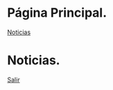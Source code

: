 <!DOCTYPE html>
<html lang="es">
<head>
    <meta charset="UTF-8">
    <meta name="viewport" content="width=device-width, initial-scale=1.0">
    <title>Página Principal</title>
</head>
<body>
    <h1>Página Principal.</h1>
    <a href="pagina_secundaria.html">Noticias</a>
</body>
</html>

<!DOCTYPE html>
<html lang="es">
<head>
    <meta charset="UTF-8">
    <meta name="viewport" content="width=device-width, initial-scale=1.0">
    <title>Noticias</title>
</head>
<body>
    <h1>Noticias.</h1>
    <a href="pagina_principal.html">Salir</a>
</body>
</html>
